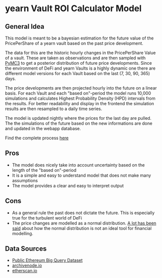 # yearn Vault ROI Calculator Model

## General Idea
This model is meant to be a bayesian estimation for the future value of the PricePerShare of a yearn vault 
based on the past price development.

The data for this are the historic hourly changes in the PricePerShare Value of a vault. These are taken as 
observations and are then sampled with [PyMC3](https://docs.pymc.io/) to get a posterior distribution of
future price developments.
Since the environment of DeFi and yearn Vaults is a highly dynamic one there are different model versions for
each Vault based on the last (7, 30, 90, 365) days.

The price developments are then projected hourly into the future on a linear basis.
For each Vault and each "based on"-period the model runs 10,000 simulations and calculates
 Highest Probability Density (HPD) intervals
from the results. For better readability and display in the frontend the simulation results 
are then resampled to a daily time series.

The model is updated nightly where the prices for the last day are pulled. The the simulations of the future
based on the new informations are done and updated in the webapp database.
 
Find the complete process [here](model/job/tasks/create_model.py)

## Pros
* The model does nicely take into account uncertainty based on the length of the "based on"-period
* It is a simple and easy to understand model that does not make many assumptions 
* The model provides a clear and easy to interpret output

## Cons
* As a general rule the past does not dictate the future. This is especially true for the turbulent world of DeFi
* The price changes are modelled as a normal distribution. 
[A lot has been said](https://en.wikipedia.org/wiki/Black_swan_theory) about how the normal distribution is not an ideal tool for financial modelling.
 
## Data Sources
* [Public Ethereum Big Query Dataset](https://github.com/blockchain-etl/ethereum-etl)
* [archivenode.io](https://archivenode.io/)
* [etherscan.io](https://etherscan.io/)
